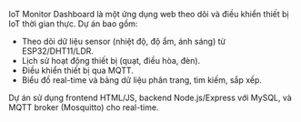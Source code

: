 IoT Monitor Dashboard là một ứng dụng web theo dõi và điều khiển thiết bị IoT thời gian thực. Dự án bao gồm:
- Theo dõi dữ liệu sensor (nhiệt độ, độ ẩm, ánh sáng) từ ESP32/DHT11/LDR.
- Lịch sử hoạt động thiết bị (quạt, điều hòa, đèn).
- Điều khiển thiết bị qua MQTT.
- Biểu đồ real-time và bảng dữ liệu phân trang, tìm kiếm, sắp xếp.

Dự án sử dụng frontend HTML/JS, backend Node.js/Express với MySQL, và MQTT broker (Mosquitto) cho real-time.
